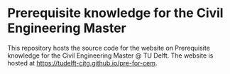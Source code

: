 # Prerequisite knowledge for the Civil Engineering Master

This repository hosts the source code for the website on Prerequisite knowledge for the Civil Engineering Master @ TU Delft. The website is hosted at https://tudelft-citg.github.io/pre-for-cem.
